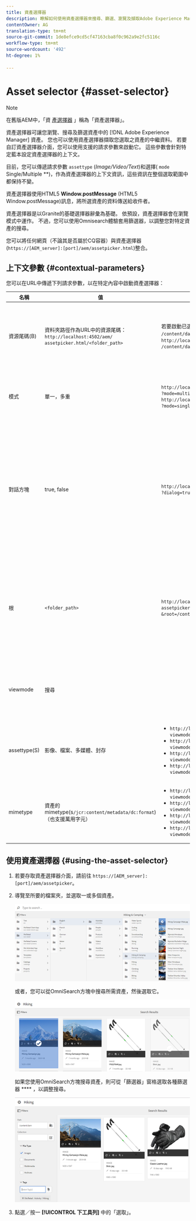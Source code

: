 ```yaml
---
title: 資產選擇器
description: 瞭解如何使用資產選擇器來搜尋、篩選、瀏覽及擷取Adobe Experience Manager(AEM)Assets中資產的中繼資料。 此外，也瞭解如何自訂資產選擇器介面。
contentOwner: AG
translation-type: tm+mt
source-git-commit: 1de8efce9cd5cf47163cba8f0c962a9e2fc5116c
workflow-type: tm+mt
source-wordcount: '492'
ht-degree: 1%

---
```



# Asset selector {#asset-selector}

>[!NOTE]
>
>在舊版AEM中，「資 [產選擇器](https://helpx.adobe.com/experience-manager/6-2/assets/using/asset-picker.html) 」稱為「資產選擇器」。

資產選擇器可讓您瀏覽、搜尋及篩選資產中的 [!DNL Adobe Experience Manager] 資產。 您也可以使用資產選擇器擷取您選取之資產的中繼資料。 若要自訂資產選擇器介面，您可以使用支援的請求參數來啟動它。 這些參數會針對特定藍本設定資產選擇器的上下文。

目前，您可以傳遞請求參數 `assettype` (*Image/Video/Text*)和選擇( `mode` Single/Multiple **)，作為資產選擇器的上下文資訊，這些資訊在整個選取範圍中都保持不變。

資產選擇器使用HTML5 **Window.postMessage** (HTML5 Window.postMessage)訊息，將所選資產的資料傳送給收件者。

資產選擇器是以Granite的基礎選擇器辭彙為基礎。 依預設，資產選擇器會在瀏覽模式中運作。 不過，您可以使用Omnisearch體驗套用篩選器，以調整您對特定資產的搜尋。

您可以將任何網頁（不論其是否屬於CQ容器）與資產選擇器(`https://[AEM_server]:[port]/aem/assetpicker.html`)整合。

## 上下文參數 {#contextual-parameters}

您可以在URL中傳遞下列請求參數，以在特定內容中啟動資產選擇器：

| 名稱 | 值 | 範例 | 目的 |
|---|---|---|---|
| 資源尾碼(B) | 資料夾路徑作為URL中的資源尾碼：`http://localhost:4502/aem/`<br>`assetpicker.html/<folder_path>` | 若要啟動已選取特定檔案夾的資產選擇器，例如已選取 `/content/dam/we-retail/en/activities` 檔案夾，URL應為： `http://localhost:4502/aem/assetpicker.html`<br>`/content/dam/we-retail/en/activities?assettype=images` | 如果在啟動資產選擇器時需要選取特定資料夾，請將其作為資源尾碼傳遞。 |
| 模式 | 單一，多重 | `http://localhost:4502/aem/assetpicker.html`<br>`?mode=multiple` <br> `http://localhost:4502/aem/assetpicker.html`<br>`?mode=single` | 在多個模式中，您可以使用資產選擇器同時選取多個資產。 |
| 對話方塊 | true, false | `http://localhost:4502/aem/assetpicker.html`<br>`?dialog=true` | 使用這些參數將資產選擇器開啟為「花崗岩」對話方塊。 只有當您透過Granite路徑欄位啟動資產選擇器，並將其設定為pickerSrc URL時，此選項才適用。 |
| 根 | `<folder_path>` | `http://localhost:4502/aem/`<br>`assetpicker.html?assettype=images`<br>`&root=/content/dam/we-retail/en/activities` | 使用此選項可指定資產選擇器的根資料夾。 在這種情況下，資產選擇器可讓您只選取根資料夾下的子資產（直接／間接）。 |
| viewmode | 搜尋 |  | 若要在搜尋模式中啟動資產選擇器，請使用資產類型和mimetype參數。 |
| assettype(S) | 影像、檔案、多媒體、封存 | <ul><li>`http://localhost:4502/aem/assetpicker.html?viewmode=search&assettype=images`</li> <li>`http://localhost:4502/aem/assetpicker.html?viewmode=search&assettype=documents`</li> <li>`http://localhost:4502/aem/assetpicker.html?viewmode=search&assettype=multimedia`</li> <li>`http://localhost:4502/aem/assetpicker.html?viewmode=search&assettype=archives`</li> | 使用這個選項可根據傳遞的值來篩選資產類型。 |
| mimetype | 資產的mimetype(s`/jcr:content/metadata/dc:format`)（也支援萬用字元） | <ul><li>`http://localhost:4502/aem/assetpicker.html?viewmode=search&mimetype=image/png`</li>  <li>`http://localhost:4502/aem/assetpicker.html?viewmode=search&?mimetype=*png`</li>  <li>`http://localhost:4502/aem/assetpicker.html?viewmode=search&mimetype=*presentation`</li>  <li>`http://localhost:4502/aem/assetpicker?viewmode=search&mimetype=*presentation&mimetype=*png`</li></ul> | 使用它以MIME類型篩選資產 |

## 使用資產選擇器 {#using-the-asset-selector}

1. 若要存取資產選擇器介面，請前往 `https://[AEM_server]:[port]/aem/assetpicker`。
1. 導覽至所要的檔案夾，並選取一或多個資產。

   ![chlimage_1-441](assets/chlimage_1-441.png)

   或者，您可以從OmniSearch方塊中搜尋所需資產，然後選取它。

   ![chlimage_1-442](assets/chlimage_1-442.png)

   如果您使用OmniSearch方塊搜尋資產，則可從「篩選器」窗格選取各種篩選器 **** ，以調整搜尋。

   ![chlimage_1-443](assets/chlimage_1-443.png)

1. 點選／按一 **[!UICONTROL 下工具列]** 中的「選取」。
